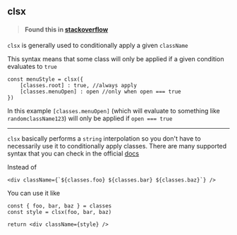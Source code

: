 ## clsx

>#### Found this in [stackoverflow](https://stackoverflow.com/a/57557349)

`clsx` is generally used to conditionally apply a given `className`

This syntax means that some class will only be applied if a given condition evaluates to `true`

    const menuStyle = clsx({
        [classes.root] : true, //always apply
        [classes.menuOpen] : open //only when open === true
    })

In this example `[classes.menuOpen]` (which will evaluate to something like `randomclassName123`) will only be applied if `open === true`

---

`clsx` basically performs a `string` interpolation so you don't have to necessarily use it to conditionally apply classes. There are many supported syntax that you can check in the official [docs](https://www.npmjs.com/package/clsx#usage)

Instead of

 

    <div className={`${classes.foo} ${classes.bar} ${classes.baz}`} />

You can use it like

    const { foo, bar, baz } = classes
    const style = clsx(foo, bar, baz)
    
    return <div className={style} />
